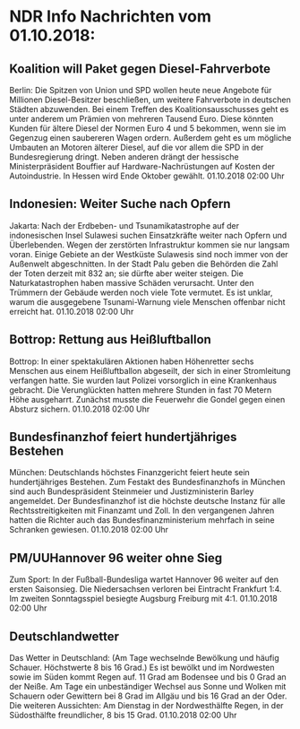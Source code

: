 # NDR Info Nachrichten vom 01.10.2018:


## Koalition will Paket gegen Diesel-Fahrverbote
Berlin: Die Spitzen von Union und SPD wollen heute neue Angebote für Millionen Diesel-Besitzer beschließen, um weitere Fahrverbote in deutschen Städten abzuwenden. Bei einem Treffen des Koalitionsausschusses geht es unter anderem um Prämien von mehreren Tausend Euro. Diese könnten Kunden für ältere Diesel der Normen Euro 4 und 5 bekommen, wenn sie im Gegenzug einen saubereren Wagen ordern. Außerdem geht es um mögliche Umbauten an Motoren älterer Diesel, auf die vor allem die SPD in der Bundesregierung dringt. Neben anderen drängt der hessische Ministerpräsident Bouffier auf Hardware-Nachrüstungen auf Kosten der Autoindustrie. In Hessen wird Ende Oktober gewählt. 01.10.2018 02:00 Uhr 

## Indonesien: Weiter Suche nach Opfern
Jakarta: Nach der Erdbeben- und Tsunamikatastrophe auf der indonesischen Insel Sulawesi suchen Einsatzkräfte weiter nach Opfern und Überlebenden. Wegen der zerstörten Infrastruktur kommen sie nur langsam voran. Einige Gebiete an der Westküste Sulawesis sind noch immer von der Außenwelt abgeschnitten. In der Stadt Palu geben die Behörden die Zahl der Toten derzeit mit 832 an; sie dürfte aber weiter steigen. Die Naturkatastrophen haben massive Schäden verursacht. Unter den Trümmern der Gebäude werden noch viele Tote vermutet. Es ist unklar, warum die ausgegebene Tsunami-Warnung viele Menschen offenbar nicht erreicht hat. 01.10.2018 02:00 Uhr 

## Bottrop: Rettung aus Heißluftballon
Bottrop: In einer spektakulären Aktionen haben Höhenretter sechs Menschen aus einem Heißluftballon abgeseilt, der sich in einer Stromleitung verfangen hatte. Sie wurden laut Polizei vorsorglich in eine Krankenhaus gebracht. Die Verunglückten hatten mehrere Stunden in fast 70 Metern Höhe ausgeharrt. Zunächst musste die Feuerwehr die Gondel gegen einen Absturz sichern. 01.10.2018 02:00 Uhr 

## Bundesfinanzhof feiert hundertjähriges Bestehen
München: Deutschlands höchstes Finanzgericht feiert heute sein hundertjähriges Bestehen. Zum Festakt des Bundesfinanzhofs in München sind auch Bundespräsident Steinmeier und Justizministerin Barley angemeldet. Der Bundesfinanzhof ist die höchste deutsche Instanz für alle Rechtsstreitigkeiten mit Finanzamt und Zoll. In den vergangenen Jahren hatten die Richter auch das Bundesfinanzministerium mehrfach in seine Schranken gewiesen. 01.10.2018 02:00 Uhr 

## PM/UUHannover 96 weiter ohne Sieg
Zum Sport: In der Fußball-Bundesliga wartet Hannover 96 weiter auf den ersten Saisonsieg. Die Niedersachsen verloren bei Eintracht Frankfurt 1:4. Im zweiten Sonntagsspiel besiegte Augsburg Freiburg mit 4:1. 01.10.2018 02:00 Uhr 

## Deutschlandwetter
Das Wetter in Deutschland:
(Am Tage wechselnde Bewölkung und häufig Schauer. Höchstwerte 8 bis 16 Grad.) Es ist bewölkt und im Nordwesten sowie im Süden kommt Regen auf. 11 Grad am Bodensee und bis 0 Grad an der Neiße. Am Tage ein unbeständiger Wechsel aus Sonne und Wolken mit Schauern oder Gewittern bei 8 Grad im Allgäu und bis 16 Grad an der Oder. Die weiteren Aussichten: Am Dienstag in der Nordwesthälfte Regen, in der Südosthälfte freundlicher, 8 bis 15 Grad. 01.10.2018 02:00 Uhr 
